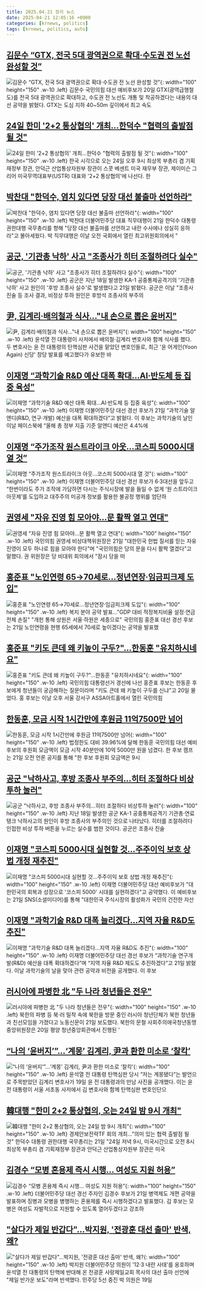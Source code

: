 ```yaml
---
title: 2025.04.21 정치 뉴스
date: 2025-04-21 12:05:16 +0900
categories: [krnews, politics]
tags: [krnews, politics, auto]
---
```

## [김문수 “GTX, 전국 5대 광역권으로 확대·수도권 전 노선 완성할 것”](https://n.news.naver.com/mnews/article/018/0005993201)

![김문수 “GTX, 전국 5대 광역권으로 확대·수도권 전 노선 완성할 것”](https://mimgnews.pstatic.net/image/origin/018/2025/04/21/5993201.jpg?type=nf220_150){: width="100" height="150" .w-10 .left}
김문수 국민의힘 대선 예비후보가 20일 GTX(광역급행철도)를 전국 5대 광역권으로 확대하고, 수도권 전 노선도 개통 및 착공하겠다는 내용의 대선 공약을 밝혔다. GTX는 도심 지하 40~50m 깊이에서 최고 속도

## [24일 한미 '2+2 통상협의' 개최…한덕수 "협력의 출발점 될 것"](https://n.news.naver.com/mnews/article/008/0005183369)

![24일 한미 '2+2 통상협의' 개최…한덕수 "협력의 출발점 될 것"](https://mimgnews.pstatic.net/image/origin/008/2025/04/21/5183369.jpg?type=nf220_150){: width="100" height="150" .w-10 .left}
한국 시각으로 오는 24일 오후 9시 최상목 부총리 겸 기획재정부 장관, 안덕근 산업통상자원부 장관이 스콧 베센트 미국 재무부 장관, 제이미슨 그리어 미국무역대표부(USTR) 대표와 '2+2 통상협의'에 나선다. 한

## [박찬대 "한덕수, 염치 있다면 당장 대선 불출마 선언하라"](https://n.news.naver.com/mnews/article/014/0005338705)

![박찬대 "한덕수, 염치 있다면 당장 대선 불출마 선언하라"](https://mimgnews.pstatic.net/image/origin/014/2025/04/21/5338705.jpg?type=nf220_150){: width="100" height="150" .w-10 .left}
박찬대 더불어민주당 대표 직무대행이 21일 한덕수 대통령 권한대행 국무총리를 향해 "당장 대선 불출마를 선언하고 내란 수사에나 성실히 응하라"고 몰아세웠다. 박 직무대행은 이날 오전 국회에서 열린 최고위원회의에서 "

## [공군, '기관총 낙하' 사고 "조종사가 히터 조절하려다 실수"](https://n.news.naver.com/mnews/article/469/0000860568)

![공군, '기관총 낙하' 사고 "조종사가 히터 조절하려다 실수"](https://mimgnews.pstatic.net/image/origin/469/2025/04/21/860568.jpg?type=nf220_150){: width="100" height="150" .w-10 .left}
공군은 지난 18일 발생한 KA-1 공중통제공격기의 '기관총 낙하' 사고 원인이 '후방 조종사 실수'로 발생했다고 21일 밝혔다. 공군은 이날 "조종사 진술 등 조사 결과, 비정상 투하 원인은 후방석 조종사의 부주의

## [尹, 김계리·배의철과 식사…"내 손으로 뽑은 윤버지"](https://n.news.naver.com/mnews/article/088/0000942921)

![尹, 김계리·배의철과 식사…"내 손으로 뽑은 윤버지"](https://mimgnews.pstatic.net/image/origin/088/2025/04/20/942921.jpg?type=nf220_150){: width="100" height="150" .w-10 .left}
윤석열 전 대통령이 사저에서 배의철·김계리 변호사와 함께 식사를 했다. 두 변호사는 윤 전 대통령의 탄핵심판 사건을 맡았던 변호인들로, 최근 '윤 어게인(Yoon Again) 신당' 창당 발표를 예고했다가 유보한 바

## [이재명 “과학기술 R&D 예산 대폭 확대…AI·반도체 등 집중 육성”](https://n.news.naver.com/mnews/article/028/0002741882)

![이재명 “과학기술 R&D 예산 대폭 확대…AI·반도체 등 집중 육성”](https://mimgnews.pstatic.net/image/origin/028/2025/04/21/2741882.jpg?type=nf220_150){: width="100" height="150" .w-10 .left}
이재명 더불어민주당 대선 경선 후보가 21일 “과학기술 알앤디(R&D, 연구·개발) 예산을 대폭 확대하겠다”고 밝혔다. 이 후보는 과학기술의 날인 이날 페이스북에 “올해 총 정부 지출 기준 알앤디 예산은 4.4%에

## [이재명 “주가조작 원스트라이크 아웃…코스피 5000시대 열 것”](https://n.news.naver.com/mnews/article/028/0002741889)

![이재명 “주가조작 원스트라이크 아웃…코스피 5000시대 열 것”](https://mimgnews.pstatic.net/image/origin/028/2025/04/21/2741889.jpg?type=nf220_150){: width="100" height="150" .w-10 .left}
이재명 더불어민주당 대선 경선 후보가 6·3대선을 앞두고 “한번이라도 주가 조작에 가담하면 다시는 주식시장에 발을 들일 수 없게 ‘원 스트라이크 아웃제’를 도입하고 대주주의 미공개 정보를 활용한 불공정 행위를 엄단하

## [권영세 "자유 진영 힘 모아야…문 활짝 열고 연대"](https://n.news.naver.com/mnews/article/448/0000522150)

![권영세 "자유 진영 힘 모아야…문 활짝 열고 연대"](https://mimgnews.pstatic.net/image/origin/448/2025/04/21/522150.jpg?type=nf220_150){: width="100" height="150" .w-10 .left}
국민의힘 권영세 비상대책위원장은 21일 "대한민국 헌법 질서를 믿는 자유 진영이 모두 하나로 힘을 모아야 한다"며 "국민의힘은 당의 문을 다시 활짝 열겠다"고 말했다. 권 위원장은 당 비대위 회의에서 "잠시 당을 떠

## [홍준표 "노인연령 65→70세로…정년연장·임금피크제 도입"](https://n.news.naver.com/mnews/article/001/0015342049)

![홍준표 "노인연령 65→70세로…정년연장·임금피크제 도입"](https://mimgnews.pstatic.net/image/origin/001/2025/04/21/15342049.jpg?type=nf220_150){: width="100" height="150" .w-10 .left}
복지 분야 공약 발표…"GDP 대비 적정복지비율 설정·연금 전체 손질" "개헌 통해 상원은 서울·하원은 세종으로" 국민의힘 홍준표 대선 경선 후보는 21일 노인연령을 현행 65세에서 70세로 높이겠다는 공약을 발표했

## [홍준표 "키도 큰데 왜 키높이 구두?"…한동훈 "유치하시네요"](https://n.news.naver.com/mnews/article/014/0005338452)

![홍준표 "키도 큰데 왜 키높이 구두?"…한동훈 "유치하시네요"](https://mimgnews.pstatic.net/image/origin/014/2025/04/20/5338452.jpg?type=nf220_150){: width="100" height="150" .w-10 .left}
국민의힘 대통령선거 경선에 나선 홍준표 후보는 한동훈 후보에게 청년들이 궁금해하는 질문이라며 "키도 큰데 왜 키높이 구두를 신냐"고 20일 물었다. 홍 후보는 이날 오후 서울 강서구 ASSA아트홀에서 열린 국민의힘

## [한동훈, 모금 시작 1시간만에 후원금 11억7500만 넘어](https://n.news.naver.com/mnews/article/629/0000383582)

![한동훈, 모금 시작 1시간만에 후원금 11억7500만 넘어](https://mimgnews.pstatic.net/image/origin/629/2025/04/21/383582.jpg?type=nf220_150){: width="100" height="150" .w-10 .left}
법정한도 대비 39.96%에 달해 한동훈 국민의힘 대선 예비후보의 후원회 모금액이 모금 시작 40분만에 10억 5000만 원을 넘겼다. 한 후보 캠프는 21일 오전 언론 공지를 통해 "한 후보 후원회 모금액은 9시

## [공군 "낙하사고, 후방 조종사 부주의…히터 조절하다 비상투하 눌러"](https://n.news.naver.com/mnews/article/277/0005580913)

![공군 "낙하사고, 후방 조종사 부주의…히터 조절하다 비상투하 눌러"](https://mimgnews.pstatic.net/image/origin/277/2025/04/21/5580913.jpg?type=nf220_150){: width="100" height="150" .w-10 .left}
지난 18일 발생한 공군 KA-1 공중통제공격기 기관총·연료탱크 낙하사고의 원인이 후방 조종사의 부주의인 것으로 나타났다. 히터를 조절하려다 인접한 비상 투하 버튼을 누르는 실수를 범한 것이다. 공군은 조종사 진술

## [이재명 "코스피 5000시대 실현할 것…주주이익 보호 상법 개정 재추진"](https://n.news.naver.com/mnews/article/008/0005183313)

![이재명 "코스피 5000시대 실현할 것…주주이익 보호 상법 개정 재추진"](https://mimgnews.pstatic.net/image/origin/008/2025/04/21/5183313.jpg?type=nf220_150){: width="100" height="150" .w-10 .left}
이재명 더불어민주당 대선 예비후보가 "대한민국의 회복과 성장으로 '코스피 5000' 시대를 실현하겠다"고 공약했다. 이 예비후보는 21일 SNS(소셜미디어)를 통해 "대한민국 주식시장의 활성화가 국민의 건전한 자산

## [이재명 "과학기술 R&D 대폭 늘리겠다…지역 자율 R&D도 추진"](https://n.news.naver.com/mnews/article/015/0005121654)

![이재명 "과학기술 R&D 대폭 늘리겠다…지역 자율 R&D도 추진"](https://mimgnews.pstatic.net/image/origin/015/2025/04/21/5121654.jpg?type=nf220_150){: width="100" height="150" .w-10 .left}
이재명 더불어민주당 대선 경선 후보가 “과학기술 연구개발(R&D) 예산을 대폭 확대하겠다”며 “지역 자율 R&D 제도도 추진하겠다”고 21일 밝혔다. 이날 과학기술의 날을 맞아 관련 공약과 비전을 공개했다. 이 후보

## [러시아에 파병한 北 "두 나라 청년들은 전우"](https://n.news.naver.com/mnews/article/079/0004015838)

![러시아에 파병한 北 "두 나라 청년들은 전우"](https://mimgnews.pstatic.net/image/origin/079/2025/04/21/4015838.jpg?type=nf220_150){: width="100" height="150" .w-10 .left}
북한의 파병 등 북·러 밀착 속에 북한을 방문 중인 러시아 청년단체가 북한 청년들과 친선모임을 가졌다고 노동신문이 21일 보도했다. 북한의 문철 사회주의애국청년동맹 중앙위원장은 20일 평양 청년중앙회관에서 진행된 '

## [“나의 ‘윤버지’”…‘계몽’ 김계리, 尹과 환한 미소로 ‘찰칵’](https://n.news.naver.com/mnews/article/081/0003534891)

![“나의 ‘윤버지’”…‘계몽’ 김계리, 尹과 환한 미소로 ‘찰칵’](https://mimgnews.pstatic.net/image/origin/081/2025/04/20/3534891.jpg?type=nf220_150){: width="100" height="150" .w-10 .left}
윤석열 전 대통령 탄핵심판 당시 “저는 계몽됐다”는 발언으로 주목받았던 김계리 변호사가 19일 윤 전 대통령과의 만남 사진을 공개했다. 이는 윤 전 대통령이 서울 서초동 사저에서 김 변호사와 함께 탄핵심판 변호인단으

## [韓대행 "한미 2+2 통상협의, 오는 24일 밤 9시 개최"](https://n.news.naver.com/mnews/article/001/0015341877)

![韓대행 "한미 2+2 통상협의, 오는 24일 밤 9시 개최"](https://mimgnews.pstatic.net/image/origin/001/2025/04/21/15341877.jpg?type=nf220_150){: width="100" height="150" .w-10 .left}
경제안보전략TF 회의 개최…"의미 있는 협력 출발점 될 것" 한덕수 대통령 권한대행 국무총리는 21일 "24일 저녁 9시, 미국시간으로 오전 8시 최상목 부총리 겸 기획재정부 장관과 안덕근 산업통상자원부 장관은 미국

## [김경수 “모병 혼용제 즉시 시행… 여성도 지원 허용”](https://n.news.naver.com/mnews/article/014/0005338701)

![김경수 “모병 혼용제 즉시 시행… 여성도 지원 허용”](https://mimgnews.pstatic.net/image/origin/014/2025/04/21/5338701.jpg?type=nf220_150){: width="100" height="150" .w-10 .left}
더불어민주당 대선 경선 주자인 김경수 후보가 21일 병역제도 개편 공약을 발표하며 징병과 모병을 병행하는 혼용제를 즉시 시행하겠다고 발표했다. 김 후보는 모병은 여성도 자발적으로 지원할 수 있도록 열어두겠다고 강조하

## ["살다가 제일 반갑다"…박지원, '전광훈 대선 출마' 반색, 왜?](https://n.news.naver.com/mnews/article/277/0005580623)

!["살다가 제일 반갑다"…박지원, '전광훈 대선 출마' 반색, 왜?](https://mimgnews.pstatic.net/image/origin/277/2025/04/20/5580623.jpg?type=nf220_150){: width="100" height="150" .w-10 .left}
박지원 더불어민주당 의원이 '12·3 내란 사태'를 옹호하며 윤석열 전 대통령의 탄핵에 반대해 온 전광훈 사랑제일교회 목사의 대선 출마 선언에 "제일 반가운 보도"라며 반색했다. 민주당 5선 중진 박 의원은 19일

